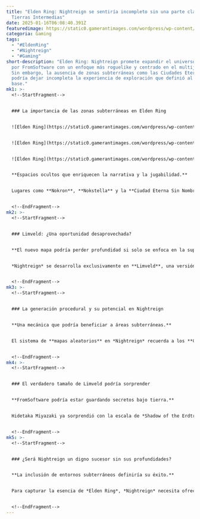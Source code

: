 ```yaml
---
title: "Elden Ring: Nightreign se sentiría incompleto sin una parte clave de las
  Tierras Intermedias"
date: 2025-01-16T06:08:40.391Z
featuredimage: https://static0.gamerantimages.com/wordpress/wp-content/uploads/wm/2025/01/nredit.jpg?q=70&fit=crop&w=1140&h=&dpr=1
categoria: Gaming
tags:
  - "#EldenRing"
  - "#Nightreign"
  - "#Gaming"
short-description: "Elden Ring: Nightreign promete expandir el universo creado
  por FromSoftware con un enfoque más roguelike y centrado en el multijugador.
  Sin embargo, la ausencia de zonas subterráneas como las Ciudades Eternas
  podría dejar incompleta la experiencia de exploración que definió al juego
  base."
mk1: >-
  <!--StartFragment-->


  ### La importancia de las zonas subterráneas en Elden Ring


  ![Elden Ring](https://static0.gamerantimages.com/wordpress/wp-content/uploads/2024/08/elden-ring-astel-naturalborn-of-the-void.jpg?q=49&fit=crop&w=750&h=422&dpr=2 "Elden Ring")


  ![Elden Ring](https://static0.gamerantimages.com/wordpress/wp-content/uploads/2024/06/elden-ring-deeproot-waterfall-1.jpg?q=49&fit=crop&w=750&h=422&dpr=2 "Elden Ring")


  ![Elden Ring](https://static0.gamerantimages.com/wordpress/wp-content/uploads/2024/09/elden-ring-nokron-eternal-city-overview.jpg?q=49&fit=crop&w=750&h=422&dpr=2 "Elden Ring")


  **Espacios ocultos que enriquecen la narrativa y la jugabilidad.**


  Lugares como **Nokron**, **Nokstella** y la **Ciudad Eterna Sin Nombre** ofrecieron momentos inolvidables gracias a su atmósfera única. Aunque eran áreas opcionales, su conexión con jefes clave y la historia de **Ranni** las hacía esenciales para una experiencia completa.


  <!--EndFragment-->
mk2: >-
  <!--StartFragment-->


  ### Limveld: ¿Una oportunidad desaprovechada?


  **El nuevo mapa podría perder profundidad si solo se enfoca en la superficie.**


  *Nightreign* se desarrolla exclusivamente en **Limveld**, una versión oscura de **Limgrave**. Sin embargo, no se han mencionado áreas subterráneas, lo que podría limitar la complejidad del mundo. Incorporar túneles o ciudades subterráneas inspiradas en las **Ciudades Eternas** añadiría riqueza al entorno.


  <!--EndFragment-->
mk3: >-
  <!--StartFragment-->


  ### La generación procedural y su potencial en Nightreign


  **Una mecánica que podría beneficiar a áreas subterráneas.**


  El sistema de **mapas aleatorios** en *Nightreign* recuerda a los **Calabozos del Cáliz** de *Bloodborne*. Integrar mazmorras subterráneas con elementos de las Tierras Intermedias aprovecharía este sistema, creando entornos más dinámicos y desafiantes.


  <!--EndFragment-->
mk4: >-
  <!--StartFragment-->


  ### El verdadero tamaño de Limveld podría sorprender


  **FromSoftware podría estar guardando secretos bajo tierra.**


  Hidetaka Miyazaki ya sorprendió con la escala de *Shadow of the Erdtree*, lo que sugiere que **Limveld** podría esconder mucho más de lo que aparenta. Es posible que zonas subterráneas estén integradas pero no se hayan revelado aún, manteniendo la exploración como parte clave del juego.


  <!--EndFragment-->
mk5: >-
  <!--StartFragment-->


  ### ¿Será Nightreign un digno sucesor sin sus profundidades?


  **La inclusión de entornos subterráneos definiría su éxito.**


  Para capturar la esencia de *Elden Ring*, *Nightreign* necesita ofrecer más que un mundo superficial. Incluir zonas subterráneas complejas no solo ampliaría el mapa, sino que también honraría el legado de exploración y descubrimiento que hizo grande a la saga.


  <!--EndFragment-->
---
```

